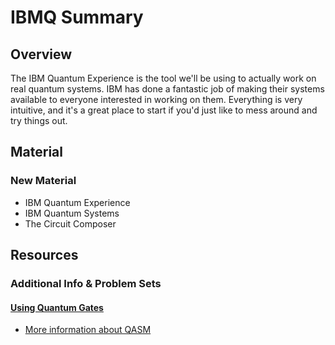 # IBMQ Summary

## Overview

The IBM Quantum Experience is the tool we'll be using to actually work on real quantum systems. IBM has done a fantastic job of making their systems available to everyone interested in working on them. Everything is very intuitive, and it's a great place to start if you'd just like to mess around and try things out.

## Material

### New Material

* IBM Quantum Experience
* IBM Quantum Systems
* The Circuit Composer

## Resources

### Additional Info & Problem Sets

#### [Using Quantum Gates](using-quantum-gates-the-circuit-composer.md)

* [More information about QASM](https://www.quantum-inspire.com/kbase/qasm/)

